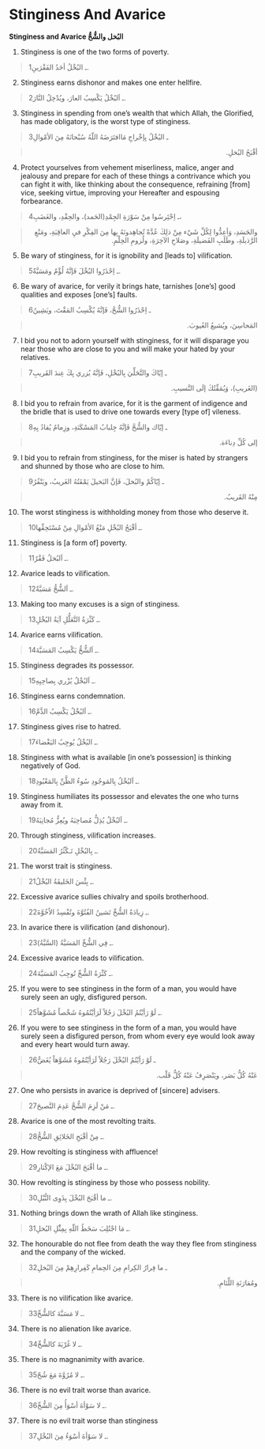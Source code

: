 Stinginess And Avarice
======================

**Stinginess and Avarice البُخل والشُّحُّ**

1. Stinginess is one of the two forms of poverty.

> 1ـ البُخْلُ أحَدُ الفَقْرَينِ.

2. Stinginess earns dishonor and makes one enter hellfire.

> 2ـ اَلبُخْلُ يَكْسِبُ العارَ، ويُدْخِلُ النَّارَ.

3. Stinginess in spending from one’s wealth that which Allah, the
Glorified, has made obligatory, is the worst type of stinginess.

> 3ـ البُخْلُ بِإخْراجِ مَاافتَرَضَهُ اللّهُ سُبْحانَهُ مِنَ الأمْوالِ
<blockquote dir="rtl">
  <p>
أقْبَحُ البُخلِ.
  </p>
</blockquote>

4. Protect yourselves from vehement miserliness, malice, anger and
jealousy and prepare for each of these things a contrivance which you
can fight it with, like thinking about the consequence, refraining
[from] vice, seeking virtue, improving your Hereafter and espousing
forbearance.

> 4ـ اِحْتَِرسُوا مِنْ سَوْرَةِ الجِمْدِ(الحَمد)، والحِقْدِ، والغَضَبِ،
<blockquote dir="rtl">
  <p>
والحَسَدِ، وَأعِدُّوا لِكُلِّ شَيْء مِنْ ذلِكَ عُدَّةً تُجاهِدونَهُ
بِها مِنَ الفِكْرِ فيِ العاقِبَةِ، ومَنْعِ الرَّذيلَةِ، وطَلَبِ
الفَضيلَةِ، وصَلاحِ الآخِرَةِ، ولُزومِ الحِلْمِ.
  </p>
</blockquote>

5. Be wary of stinginess, for it is ignobility and [leads to]
vilification.

> 5ـ اِحْذَرُوا البُخْلَ فَإنَّهُ لُؤْمٌ ومَسَبَّةٌ.

6. Be wary of avarice, for verily it brings hate, tarnishes [one’s] good
qualities and exposes [one’s] faults.

> 6ـ اِحْذَرُوا الشُّحَّ، فَإنَّهُ يُكْسِبُ المَقْتَ، ويَشِينُ
<blockquote dir="rtl">
  <p>
المَحاسِنَ، ويُشيعُ العُيوبَ.
  </p>
</blockquote>

7. I bid you not to adorn yourself with stinginess, for it will
disparage you near those who are close to you and will make your hated
by your relatives.

> 7ـ إيّاكَ والتَّحَلِّيَ بِالبُخْلِ، فَإنَّهُ يُزري بِكَ عِندَ القَريبِ
<blockquote dir="rtl">
  <p>
(الغَريبِ)، وَيُمَقِّتُكَ إلَى النَّسيبِ.
  </p>
</blockquote>

8. I bid you to refrain from avarice, for it is the garment of indigence
and the bridle that is used to drive one towards every [type of]
vileness.

> 8ـ إيّاك والشُّحَّ فَإنَّهُ جِلبابُ المَسْكَنَةِ، وزِمامٌ يُقادُ بِهِ
<blockquote dir="rtl">
  <p>
إلى كُلِّ دِناءَة.
  </p>
</blockquote>

9. I bid you to refrain from stinginess, for the miser is hated by
strangers and shunned by those who are close to him.

> 9ـ إيّاكُمْ والبُخلَ، فَإنَّ البَخيلَ يَمْقَتُهُ الغَريبُ، ويَنْفُرُ
<blockquote dir="rtl">
  <p>
مِنْهُ القَريبُ.
  </p>
</blockquote>

10. The worst stinginess is withholding money from those who deserve it.

> 10ـ أقْبَحُ البُخْلِ مَنْعُ الأمْوالِ مِنْ مُسْتَحِقِّها.

11. Stinginess is [a form of] poverty.

> 11ـ اَلبُخلُ فَقْرٌ.

12. Avarice leads to vilification.

> 12ـ اَلشُّحُّ مَسَبَّةٌ.

13. Making too many excuses is a sign of stinginess.

> 13ـ كَثْرَةُ التَّعَلُّلِ آيَةُ البُخْلِ.

14. Avarice earns vilification.

> 14ـ اَلشُّحُّ يَكْسِبُ المَسَبَّةَ.

15. Stinginess degrades its possessor.

> 15ـ اَلبُخْلُ يُزْري بِصاحِبِهِ.

16. Stinginess earns condemnation.

> 16ـ اَلبُخْلُ يَكْسِبُ الذَّمَّ.

17. Stinginess gives rise to hatred.

> 17ـ البُخْلُ يُوجِبُ البَغْضاءَ.

18. Stinginess with what is available [in one’s possession] is thinking
negatively of God.

> 18ـ اَلبُخْلُ بِالمَوجُودِ سُوءُ الظَّنِّ بِالمَعْبُودِ.

19. Stinginess humiliates its possessor and elevates the one who turns
away from it.

> 19ـ اَلبُخْلُ يُذِلُّ مُصاحِبَهُ ويُعِزُّ مُجانِبَهُ.

20. Through stinginess, vilification increases.

> 20ـ بِالبُخْلِ تَـكْثُرُ المَسَبَّةُ.

21. The worst trait is stinginess.

> 21ـ بِئْسَ الخَليقَةُ البُخْلُ.

22. Excessive avarice sullies chivalry and spoils brotherhood.

> 22ـ زِيادَةُ الشُّحِّ تَشينُ الفُتُوَّةَ وتُفْسِدُ الاُخُوَّةَ.

23. In avarice there is vilification (and dishonour).

> 23ـ فِي الشُّحِّ المَسَبَّةُ (السَّبَّةُ).

24. Excessive avarice leads to vilification.

> 24ـ كَثْرَةُ الشُّحِّ تُوجِبُ المَسَبَّةَ.

25. If you were to see stinginess in the form of a man, you would have
surely seen an ugly, disfigured person.

> 25ـ لَوْ رَأيْتُمُ البُخْلَ رَجُلاً لَرَأيْتُمُوهُ شَخْصاً مُشَوَّهاً.

26. If you were to see stinginess in the form of a man, you would have
surely seen a disfigured person, from whom every eye would look away and
every heart would turn away.

> 26ـ لَوْ رَأيْتُمُ البُخْلَ رَجُلاً لَرَأيْتُمُوهُ مُشَوَّهاً يُغَضُّ
<blockquote dir="rtl">
  <p>
عَنْهُ كُلُّ بَصَر، ويَنْصَرِفُ عَنْهُ كُلُّ قَلْب.
  </p>
</blockquote>

27. One who persists in avarice is deprived of [sincere] advisers.

> 27ـ مَنْ لَزِمَ الشُّحَّ عَدِمَ النَّصيحَ.

28. Avarice is one of the most revolting traits.

> 28ـ مِنْ أقْبَحِ الخَلائِقِ الشُّحُّ.

29. How revolting is stinginess with affluence!

> 29ـ ما أقْبَحَ البُخْلَ مَعَ الإكْثارِ.

30. How revolting is stinginess by those who possess nobility.

> 30ـ ما أقْبَحَ البُخْلَ بِذَوِى النُّبْلِ.

31. Nothing brings down the wrath of Allah like stinginess.

> 31ـ مَا اجْتُلِبَ سَخَطُ اللّهِ بِمِثْْلِ البُخلِ.

32. The honourable do not flee from death the way they flee from
stinginess and the company of the wicked.

> 32ـ ما فِرارُ الكِرامِ مِنَ الحِمامِ كَفِرارِهِمْ مِنَ البُخلِ
<blockquote dir="rtl">
  <p>
ومُقارَنَةِ اللِّئامِ.
  </p>
</blockquote>

33. There is no vilification like avarice.

> 33ـ لا مَسَبَّةَ كالشُّحِّ.

34. There is no alienation like avarice.

> 34ـ لا غُرْبَةَ كالشُّحِّ.

35. There is no magnanimity with avarice.

> 35ـ لا مُرُوَّةَ مَعَ شُحّ.

36. There is no evil trait worse than avarice.

> 36ـ لا سَوْأةَ أسْوَأُ مِنَ الشُّحِّ.

37. There is no evil trait worse than stinginess

> 37ـ لا سَوْأةَ أسْوَءُ مِنَ البُخْلِ.



